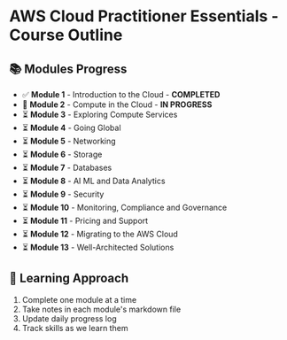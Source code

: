 # AWS Cloud Practitioner Essentials - Course Outline

## 📚 Modules Progress
- ✅ **Module 1** - Introduction to the Cloud - **COMPLETED**
- 🔄 **Module 2** - Compute in the Cloud - **IN PROGRESS** 
- ⏳ **Module 3** - Exploring Compute Services
- ⏳ **Module 4** - Going Global
- ⏳ **Module 5** - Networking
- ⏳ **Module 6** - Storage
- ⏳ **Module 7** - Databases
- ⏳ **Module 8** - AI ML and Data Analytics
- ⏳ **Module 9** - Security
- ⏳ **Module 10** - Monitoring, Compliance and Governance
- ⏳ **Module 11** - Pricing and Support
- ⏳ **Module 12** - Migrating to the AWS Cloud
- ⏳ **Module 13** - Well-Architected Solutions

## 🎯 Learning Approach
1. Complete one module at a time
2. Take notes in each module's markdown file
3. Update daily progress log
4. Track skills as we learn them
